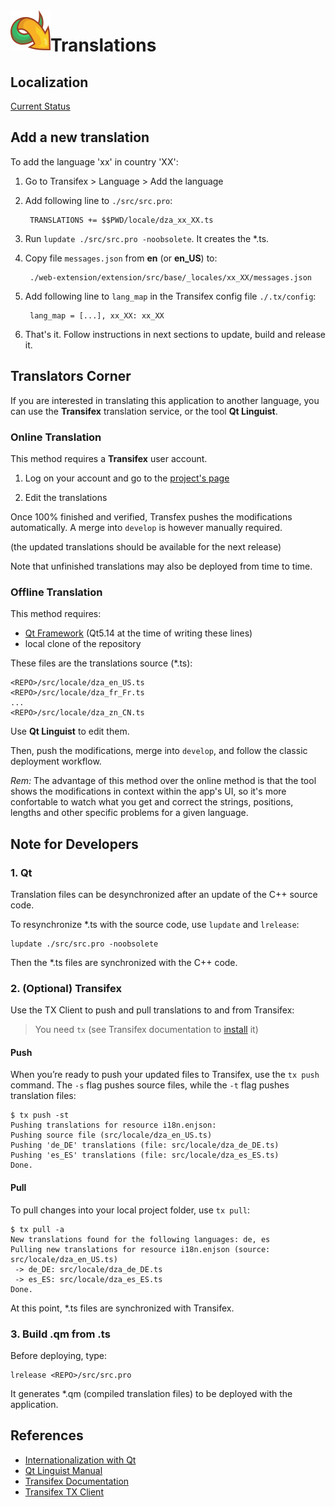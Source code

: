 <img align="left" src="./src/resources/logo/icon64.png">

# Translations

## Localization

[Current Status](http://htmlpreview.github.io/?https://github.com/setvisible/DownZemAll/blob/master/.tx/status.html)


## Add a new translation

To add the language 'xx' in country 'XX':

1. Go to Transifex > Language > Add the language

2. Add following line to `./src/src.pro`:
        
        TRANSLATIONS += $$PWD/locale/dza_xx_XX.ts
        
3. Run `lupdate ./src/src.pro -noobsolete`. It creates the *.ts.

4. Copy file `messages.json` from **en** (or **en_US**) to:

        ./web-extension/extension/src/base/_locales/xx_XX/messages.json

5. Add following line to `lang_map` in the Transifex config file `./.tx/config`:

        lang_map = [...], xx_XX: xx_XX

6. That's it. Follow instructions in next sections to update, build and release it.


## Translators Corner

If you are interested in translating this application to another language,
you can use the **Transifex** translation service, or the tool **Qt Linguist**.

### Online Translation

This method requires a **Transifex** user account.

1. Log on your account and go to the [project's page](https://www.transifex.com/downzemall)

2. Edit the translations

Once 100% finished and verified, Transfex pushes the modifications automatically.
A merge into `develop` is however manually required.

(the updated translations should be available for the next release)

Note that unfinished translations may also be deployed from time to time.


### Offline Translation

This method requires:
- [Qt Framework](https://www.qt.io/) (Qt5.14 at the time of writing these lines)
- local clone of the repository

These files are the translations source (*.ts):

    <REPO>/src/locale/dza_en_US.ts
    <REPO>/src/locale/dza_fr_Fr.ts
    ...
    <REPO>/src/locale/dza_zn_CN.ts


Use **Qt Linguist** to edit them.

Then, push the modifications, merge into `develop`,
and follow the classic deployment workflow.

_Rem:_ The advantage of this method over the online method is that the tool
shows the modifications in context within the app's UI, so it's more
confortable to watch what you get and correct the strings, positions,
lengths and other specific problems for a given language.


## Note for Developers

### 1. Qt

Translation files can be desynchronized after an update of the C++ source code.

To resynchronize *.ts with the source code, use `lupdate` and `lrelease`:

    lupdate ./src/src.pro -noobsolete

Then the *.ts files are synchronized with the C++ code.


### 2. (Optional) Transifex

Use the TX Client to push and pull translations to and from Transifex:

> You need `tx` (see Transifex documentation to [install](https://docs.transifex.com/client/installing-the-client) it)


#### Push

When you’re ready to push your updated files to Transifex, use the `tx push` command.
The `-s` flag pushes source files, while the `-t` flag pushes translation files:

    $ tx push -st
    Pushing translations for resource i18n.enjson:
    Pushing source file (src/locale/dza_en_US.ts)
    Pushing 'de_DE' translations (file: src/locale/dza_de_DE.ts)
    Pushing 'es_ES' translations (file: src/locale/dza_es_ES.ts)
    Done.


#### Pull

To pull changes into your local project folder, use `tx pull`:

    $ tx pull -a
    New translations found for the following languages: de, es
    Pulling new translations for resource i18n.enjson (source: src/locale/dza_en_US.ts)
     -> de_DE: src/locale/dza_de_DE.ts
     -> es_ES: src/locale/dza_es_ES.ts
    Done.

At this point, *.ts files are synchronized with Transifex.


### 3. Build .qm from .ts

Before deploying, type:

    lrelease <REPO>/src/src.pro


It generates *.qm (compiled translation files) to be deployed with the application.


## References

- [Internationalization with Qt](https://doc.qt.io/qt-5/internationalization.html)
- [Qt Linguist Manual](https://doc.qt.io/qt-5/qtlinguist-index.html)
- [Transifex Documentation](https://docs.transifex.com/formats/qt-ts)
- [Transifex TX Client](https://docs.transifex.com/transifex-github-integrations/github-tx-client)
